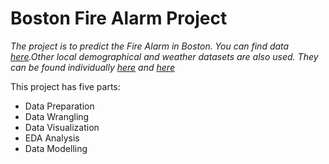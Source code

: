 # **Boston Fire Alarm Project** 

*The project is to predict the Fire Alarm in Boston. You can find data [here](https://data.boston.gov/dataset/fire-incident-reporting).Other local demographical and weather datasets are also used. They can be found individually [here]() and [here]()*

This project has five parts:

- Data Preparation
- Data Wrangling
- Data Visualization
- EDA Analysis
- Data Modelling


